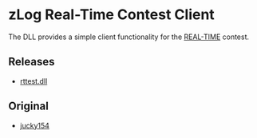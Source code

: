 zLog Real-Time Contest Client
====

The DLL provides a simple client functionality for the [REAL-TIME](http://ja1zlo.u-tokyo.org/rt/) contest.

## Releases

- [rttest.dll](https://github.com/nextzlog/zylo/releases/download/nightly/rttest.dll)

## Original

- [jucky154](https://github.com/jucky154/real)
